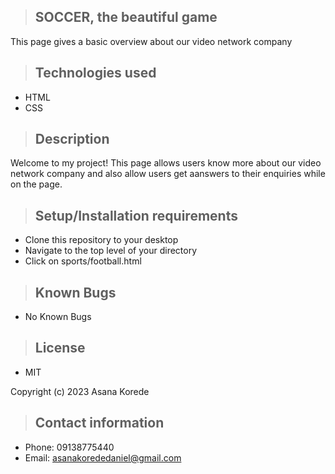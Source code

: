 >## SOCCER, the beautiful game

This page gives a basic overview about our video network company

>## Technologies used

* HTML
* CSS

>## Description

Welcome to my project! This page allows users know more about our video network company and also allow users get aanswers to their enquiries while on the page.

>## Setup/Installation requirements
* Clone this repository to your desktop
* Navigate to the top level of your directory
* Click on sports/football.html

>## Known Bugs
* No Known Bugs

>## License
* MIT

Copyright (c) 2023 Asana Korede

>## Contact information
* Phone: 09138775440
* Email: asanakorededaniel@gmail.com

